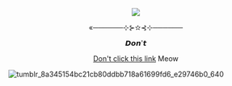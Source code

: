<p align="center">
  <img src="https://github.com/user-attachments/assets/fcdd9cca-4b6e-4873-a062-71c119ecf69d">
</p>
<p align="center">«──────⊹⊱✫⊰⊹──────</p>
<p align="center">𝘿𝙤𝙣'𝙩</p>
<p align="center">
  <a href="https://github.com/DARLlNGDANCE">Don't click this link</a>
</ρ

<p align="center"> Meow
   
![tumblr_8a345154bc21cb80ddbb718a61699fd6_e29746b0_640](https://github.com/user-attachments/assets/55f11c45-2ee0-479a-8f2c-c4d1f899355b)
